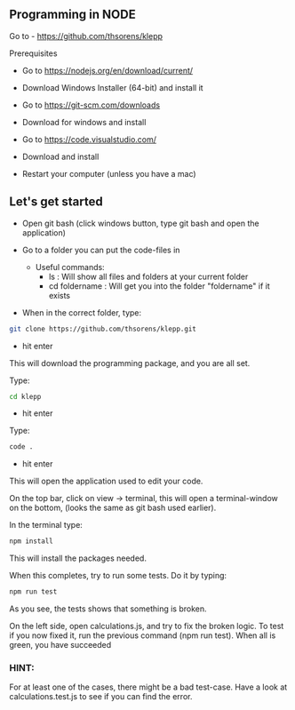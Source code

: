 ## Programming in NODE ##

Go to - https://github.com/thsorens/klepp



Prerequisites

* Go to https://nodejs.org/en/download/current/
* Download Windows Installer (64-bit) and install it

* Go to https://git-scm.com/downloads
* Download for windows and install

* Go to https://code.visualstudio.com/
* Download and install

* Restart your computer (unless you have a mac)

## Let's get started

* Open git bash (click windows button, type git bash and open the application)

* Go to a folder you can put the code-files in
  - Useful commands: 
    - ls : Will show all files and folders at your current folder
    - cd foldername : Will get you into the folder "foldername" if it exists

* When in the correct folder, type: 
```bash
git clone https://github.com/thsorens/klepp.git
```
* hit enter

This will download the programming package, and you are all set.

Type: 
```bash
cd klepp
```
* hit enter

Type: 
```bash
code .
```
* hit enter

This will open the application used to edit your code.

On the top bar, click on view -> terminal, this will open a terminal-window on the bottom, (looks the same as git bash used earlier).

In the terminal type:
```bash
npm install
```

This will install the packages needed. 

When this completes, try to run some tests. Do it by typing:

```bash
npm run test
```

As you see, the tests shows that something is broken.

On the left side, open calculations.js, and try to fix the broken logic. To test if you now fixed it, run the previous command (npm run test). When all is green, you have succeeded

### HINT:
For at least one of the cases, there might be a bad test-case. Have a look at calculations.test.js to see if you can find the error. 